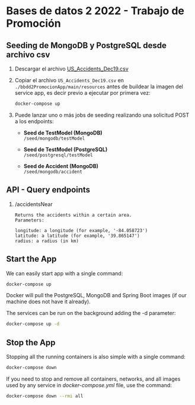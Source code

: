# Bases de datos 2 2022 - Trabajo de Promoción

## Seeding de MongoDB y PostgreSQL desde archivo csv

1. Descargar el archivo [US_Accidents_Dec19.csv](https://www.dropbox.com/sh/g4fo1woljc6j2kw/AACFN-puWJEGv6OxVuNphWGQa/199387_896000_compressed_US_Accidents_Dec19.csv.zip?file_subpath=%2FUS_Accidents_Dec19.csv)  
2. Copiar el archivo `US_Accidents_Dec19.csv` en `./bbdd2PromocionApp/main/resources` antes de buildear la imagen del service app, es decir previo a ejecutar por primera vez:

    ```bash
    docker-compose up
    ```

3. Puede lanzar uno o más jobs de seeding realizando una solicitud POST a los endpoints:

   - **Seed de TestModel (MongoDB)**  
   `/seed/mongodb/testModel`

   - **Seed de TestModel (PostgreSQL)**  
     `/seed/postgresql/testModel`

   - **Seed de Accident (MongoDB)**  
     `/seed/mongodb/accident`

## API - Query endpoints

1. /accidentsNear 
   
    ```
    Returns the accidents within a certain area.  
    Parameters:
    
    longitude: a longitude (for example, '-84.058723')  
    latitude: a latitude (for example, '39.865147')  
    radius: a radius (in km)  
    ```


## Start the App
We can easily start app with a single command:
```bash
docker-compose up
```

Docker will pull the PostgreSQL, MongoDB and Spring Boot images (if our machine does not have it already).

The services can be run on the background adding the -d parameter:
```bash
docker-compose up -d
```

## Stop the App
Stopping all the running containers is also simple with a single command:
```bash
docker-compose down
```

If you need to stop and remove all containers, networks, and all images used by any service in <em>docker-compose.yml</em> file, use the command:
```bash
docker-compose down --rmi all
```